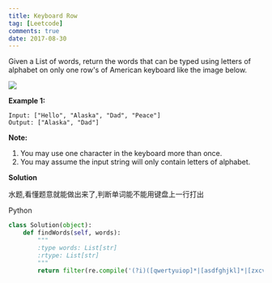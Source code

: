 ```yaml
---
title: Keyboard Row
tag: [Leetcode]
comments: true
date: 2017-08-30
---
```






Given a List of words, return the words that can be typed using letters of alphabet on only one row's of American keyboard like the image below.

![](http://ww1.sinaimg.cn/large/006wYWbGly1fj20ftjrcbj30m807fdgk.jpg)

**Example 1:**

```
Input: ["Hello", "Alaska", "Dad", "Peace"]
Output: ["Alaska", "Dad"]
```

**Note:**

1. You may use one character in the keyboard more than once.
2. You may assume the input string will only contain letters of alphabet.

**Solution**

水题,看懂题意就能做出来了,判断单词能不能用键盘上一行打出

Python

```python
class Solution(object):
    def findWords(self, words):
        """
        :type words: List[str]
        :rtype: List[str]
        """
        return filter(re.compile('(?i)([qwertyuiop]*|[asdfghjkl]*|[zxcvbnm]*)$').match, words)
```